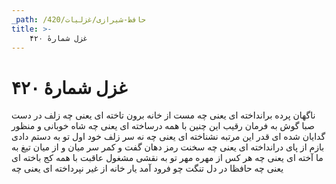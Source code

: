 ```yaml
---
_path: /حافظ-شیرازی/غزلیات/420
title: >-
    غزل شمارهٔ ۴۲۰
---
```

# غزل شمارهٔ ۴۲۰

ناگهان پرده برانداخته ای یعنی چه
مست از خانه برون تاخته ای یعنی چه
زلف در دست صبا گوش به فرمان رقیب
این چنین با همه درساخته ای یعنی چه
شاه خوبانی و منظور گدایان شده ای
قدر این مرتبه نشناخته ای یعنی چه
نه سر زلف خود اول تو به دستم دادی
بازم از پای درانداخته ای یعنی چه
سخنت رمز دهان گفت و کمر سر میان
و از میان تیغ به ما آخته ای یعنی چه
هر کس از مهره مهر تو به نقشی مشغول
عاقبت با همه کج باخته ای یعنی چه
حافظا در دل تنگت چو فرود آمد یار
خانه از غیر نپرداخته ای یعنی چه
